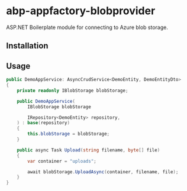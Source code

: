 # abp-appfactory-blobprovider
ASP.NET Boilerplate module for connecting to Azure blob storage.

## Installation

## Usage
```csharp
public DemoAppService: AsyncCrudService<DemoEntity, DemoEntityDto>
{
    private readonly IBlobStorage blobStorage;

    public DemoAppService(
        IBlobStorage blobStorage

        IRepository<DemoEntity> repository,
    ) : base(repository)
    { 
        this.blobStorage = blobStorage;
    }

    public async Task Upload(string filename, byte[] file)
    {
        var container = "uploads";

        await blobStorage.UploadAsync(container, filename, file);
    }
}
```